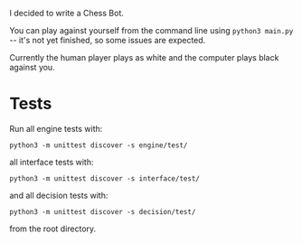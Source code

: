 I decided to write a Chess Bot.

You can play against yourself from the command line using ```python3 main.py``` -- it's not yet finished, so some issues are expected.

Currently the human player plays as white and the computer plays black against you. 

# Tests

Run all engine tests with:

```python3 -m unittest discover -s engine/test/```

all interface tests with:

```python3 -m unittest discover -s interface/test/```

and all decision tests with:

```python3 -m unittest discover -s decision/test/```

from the root directory.

